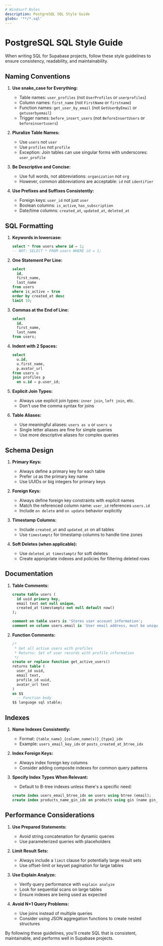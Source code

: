 ```yaml
---
# Windsurf Rules
description: PostgreSQL SQL Style Guide
globs: '**/*.sql'
---
```


# PostgreSQL SQL Style Guide

When writing SQL for Supabase projects, follow these style guidelines to ensure consistency, readability, and maintainability.

## Naming Conventions

1. **Use snake_case for Everything:**
   - Table names: `user_profiles` (not `UserProfiles` or `userprofiles`)
   - Column names: `first_name` (not `FirstName` or `firstname`)
   - Function names: `get_user_by_email` (not `GetUserByEmail` or `getuserbyemail`)
   - Trigger names: `before_insert_users` (not `BeforeInsertUsers` or `beforeinsertusers`)

2. **Pluralize Table Names:**
   - Use `users` not `user`
   - Use `profiles` not `profile`
   - Exception: Join tables can use singular forms with underscores: `user_profile`

3. **Be Descriptive and Concise:**
   - Use full words, not abbreviations: `organization` not `org`
   - However, common abbreviations are acceptable: `id` not `identifier`

4. **Use Prefixes and Suffixes Consistently:**
   - Foreign keys: `user_id` not just `user`
   - Boolean columns: `is_active`, `has_subscription`
   - Date/time columns: `created_at`, `updated_at`, `deleted_at`

## SQL Formatting

1. **Keywords in lowercase:**
   ```sql
   select * from users where id = 1;
   -- NOT: SELECT * FROM users WHERE id = 1;
   ```

2. **One Statement Per Line:**
   ```sql
   select
     id,
     first_name,
     last_name
   from users
   where is_active = true
   order by created_at desc
   limit 10;
   ```

3. **Commas at the End of Line:**
   ```sql
   select
     id,
     first_name,
     last_name
   from users;
   ```

4. **Indent with 2 Spaces:**
   ```sql
   select
     u.id,
     u.first_name,
     p.avatar_url
   from users u
   join profiles p
     on u.id = p.user_id;
   ```

5. **Explicit Join Types:**
   - Always use explicit join types: `inner join`, `left join`, etc.
   - Don't use the comma syntax for joins

6. **Table Aliases:**
   - Use meaningful aliases: `users as u` or `users u`
   - Single letter aliases are fine for simple queries
   - Use more descriptive aliases for complex queries

## Schema Design

1. **Primary Keys:**
   - Always define a primary key for each table
   - Prefer `id` as the primary key name
   - Use UUIDs or big integers for primary keys

2. **Foreign Keys:**
   - Always define foreign key constraints with explicit names
   - Match the referenced column name: `user_id` references `users.id`
   - Include `on delete` and `on update` behavior explicitly

3. **Timestamp Columns:**
   - Include `created_at` and `updated_at` on all tables
   - Use `timestamptz` for timestamp columns to handle time zones

4. **Soft Deletes (when applicable):**
   - Use `deleted_at timestamptz` for soft deletes
   - Create appropriate indexes and policies for filtering deleted rows

## Documentation

1. **Table Comments:**
   ```sql
   create table users (
     id uuid primary key,
     email text not null unique,
     created_at timestamptz not null default now()
   );

   comment on table users is 'Stores user account information';
   comment on column users.email is 'User email address, must be unique';
   ```

2. **Function Comments:**
   ```sql
   /*
    * Get all active users with profiles
    * Returns: Set of user records with profile information
    */
   create or replace function get_active_users()
   returns table (
     user_id uuid,
     email text,
     profile_id uuid,
     avatar_url text
   )
   as $$
     -- Function body
   $$ language sql stable;
   ```

## Indexes

1. **Name Indexes Consistently:**
   - Format: `{table_name}_{column_name(s)}_{type}_idx`
   - Example: `users_email_key_idx` or `posts_created_at_btree_idx`

2. **Index Foreign Keys:**
   - Always index foreign key columns
   - Consider adding composite indexes for common query patterns

3. **Specify Index Types When Relevant:**
   - Default to B-tree indexes unless there's a specific need:
   ```sql
   create index users_email_btree_idx on users using btree (email);
   create index products_name_gin_idx on products using gin (name gin_trgm_ops);
   ```

## Performance Considerations

1. **Use Prepared Statements:**
   - Avoid string concatenation for dynamic queries
   - Use parameterized queries with placeholders

2. **Limit Result Sets:**
   - Always include a `limit` clause for potentially large result sets
   - Use offset-limit or keyset pagination for large tables

3. **Use Explain Analyze:**
   - Verify query performance with `explain analyze`
   - Look for sequential scans on large tables
   - Ensure indexes are being used as expected

4. **Avoid N+1 Query Problems:**
   - Use joins instead of multiple queries
   - Consider using JSON aggregation functions to create nested structures

By following these guidelines, you'll create SQL that is consistent, maintainable, and performs well in Supabase projects.
